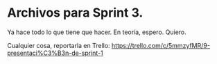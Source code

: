 # Archivos para Sprint 3.

Ya hace todo lo que tiene que hacer. En teoría, espero. Quiero.

Cualquier cosa, reportarla en Trello: https://trello.com/c/5mmzyfMR/9-presentaci%C3%B3n-de-sprint-1
